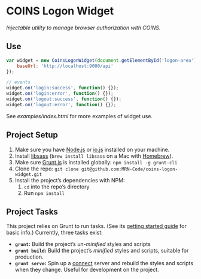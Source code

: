 # COINS Logon Widget

_Injectable utility to manage browser authorization with COINS._

## Use

```js
var widget = new CoinsLogonWidget(document.getElementById('logon-area'), {
    baseUrl: 'http://localhost:9000/api'
});

// events
widget.on('login:success', function() {});
widget.on('login:error', function() {});
widget.on('logout:success', function() {});
widget.on('logout:error', function() {});
```

See _examples/index.html_ for more examples of widget use.

## Project Setup

1. Make sure you have [Node.js](https://nodejs.org/) or [io.js](https://iojs.org/en/index.html) installed on your machine.
2. Install [libsass](https://github.com/sass/libsass) (`brew install libsass` on a Mac with [Homebrew](http://brew.sh/)).
3. Make sure [Grunt.js](http://gruntjs.com/) is installed globally: `npm install -g grunt-cli`
3. Clone the repo: `git clone git@github.com:MRN-Code/coins-logon-widget.git`
4. Install the project’s dependencies with NPM:
    1. `cd` into the repo’s directory
    2. Run `npm install`

## Project Tasks

This project relies on Grunt to run tasks. (See its [getting started guide](http://gruntjs.com/getting-started) for basic info.) Currently, three tasks exist:

* **`grunt`:** Build the project’s _un-minified_ styles and scripts
* **`grunt build`:** Build the project’s _minified_ styles and scripts, suitable for production.
* **`grunt serve`:** Spin up a [connect](https://www.npmjs.com/package/connect) server and rebuild the styles and scripts when they change. Useful for development on the project.
